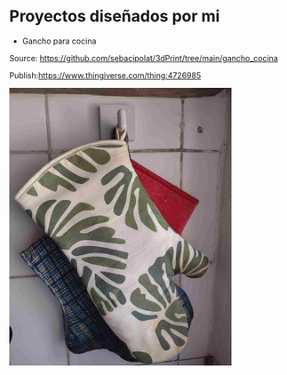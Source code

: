 # Proyectos diseñados por mi

* Gancho para cocina

Source: https://github.com/sebacipolat/3dPrint/tree/main/gancho_cocina

Publish:https://www.thingiverse.com/thing:4726985

<img src="https://github.com/sebacipolat/3dPrint/blob/main/gancho_cocina/imagenes/finish.jpg"  width="400" height="500"> 

